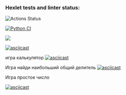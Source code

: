 ### Hexlet tests and linter status:
![Actions Status](https://github.com/Barzabel/python-project-lvl1/workflows/hexlet-check/badge.svg)

[![Python CI](https://github.com/Barzabel/python-project-lvl1/actions/workflows/check-linter.yml/badge.svg)](https://github.com/Barzabel/python-project-lvl1/actions/workflows/check-linter.yml)

<a href="https://codeclimate.com/github/codeclimate/codeclimate/maintainability"><img src="https://api.codeclimate.com/v1/badges/a99a88d28ad37a79dbf6/maintainability" /></a>


[![asciicast](https://asciinema.org/a/438596.png)](https://asciinema.org/a/438596)


игра калькулятор
[![asciicast](https://asciinema.org/a/439001.png)](https://asciinema.org/a/439001)

Игра найди наибольший общий делитель
[![asciicast](https://asciinema.org/a/439011.png)](https://asciinema.org/a/439011)

Игра простое число

[![asciicast](https://asciinema.org/a/439492.png)](https://asciinema.org/a/439492)

